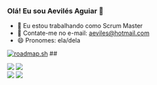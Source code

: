 ### Olá! Eu sou Aevilés Aguiar 👋


- 🔭 Eu estou trabalhando como Scrum Master
- 💬 Contate-me no e-mail: aeviles@hotmail.com
- 😄 Pronomes: ela/dela



[![roadmap.sh](https://roadmap.sh/card/wide/668e8ef97d03d0bb6d8f8399?variant=light&roadmaps=product-manager)](https://roadmap.sh)  ##
 
<div> 

  <a href="https://www.instagram.com/aevilesaguiar/" target="_blank"><img src="https://img.shields.io/badge/-Instagram-%23E4405F?style=for-the-badge&logo=instagram&logoColor=white" target="_blank"></a>
 <a href="https://discord.gg/" target="_blank"><img src="https://img.shields.io/badge/Discord-7289DA?style=for-the-badge&logo=discord&logoColor=white" target="_blank"></a>  
<a href = "mailto:estudate04@gmail.com"><img src="https://img.shields.io/badge/-Gmail-%23333?style=for-the-badge&logo=gmail&logoColor=white" target="_blank"></a>
<a href="https://www.linkedin.com/in/aeviles-aguiar-silva/" target="_blank"><img src="https://img.shields.io/badge/-LinkedIn-%230077B5?style=for-the-badge&logo=linkedin&logoColor=white" target="_blank"></a> 
  
 
</div>
